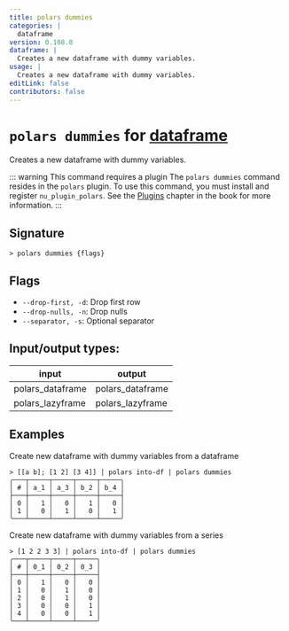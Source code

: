 ```yaml
---
title: polars dummies
categories: |
  dataframe
version: 0.108.0
dataframe: |
  Creates a new dataframe with dummy variables.
usage: |
  Creates a new dataframe with dummy variables.
editLink: false
contributors: false
---
```

<!-- This file is automatically generated. Please edit the command in https://github.com/nushell/nushell instead. -->

# `polars dummies` for [dataframe](/commands/categories/dataframe.md)

<div class='command-title'>Creates a new dataframe with dummy variables.</div>

::: warning This command requires a plugin
The `polars dummies` command resides in the `polars` plugin.
To use this command, you must install and register `nu_plugin_polars`.
See the [Plugins](/book/plugins.html) chapter in the book for more information.
:::


## Signature

```> polars dummies {flags} ```

## Flags

 -  `--drop-first, -d`: Drop first row
 -  `--drop-nulls, -n`: Drop nulls
 -  `--separator, -s`: Optional separator


## Input/output types:

| input            | output           |
| ---------------- | ---------------- |
| polars_dataframe | polars_dataframe |
| polars_lazyframe | polars_lazyframe |
## Examples

Create new dataframe with dummy variables from a dataframe
```nu
> [[a b]; [1 2] [3 4]] | polars into-df | polars dummies
╭───┬─────┬─────┬─────┬─────╮
│ # │ a_1 │ a_3 │ b_2 │ b_4 │
├───┼─────┼─────┼─────┼─────┤
│ 0 │   1 │   0 │   1 │   0 │
│ 1 │   0 │   1 │   0 │   1 │
╰───┴─────┴─────┴─────┴─────╯

```

Create new dataframe with dummy variables from a series
```nu
> [1 2 2 3 3] | polars into-df | polars dummies
╭───┬─────┬─────┬─────╮
│ # │ 0_1 │ 0_2 │ 0_3 │
├───┼─────┼─────┼─────┤
│ 0 │   1 │   0 │   0 │
│ 1 │   0 │   1 │   0 │
│ 2 │   0 │   1 │   0 │
│ 3 │   0 │   0 │   1 │
│ 4 │   0 │   0 │   1 │
╰───┴─────┴─────┴─────╯

```
